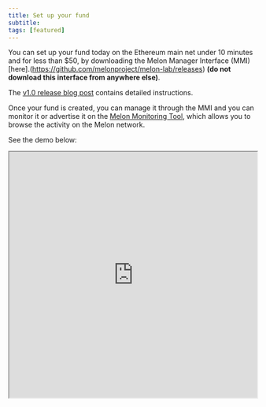 ```yaml
---
title: Set up your fund
subtitle: 
tags: [featured]
---
```


You can set up your fund today on the Ethereum main net under 10 minutes and for less than $50, by downloading the Melon Manager Interface (MMI) [here].(https://github.com/melonproject/melon-lab/releases) **(do not download this interface from anywhere else)**.

The [v1.0 release blog post](https://medium.com/melonprotocol/melon-v1-0-zahreddino-60105f51988d) contains detailed instructions.

Once your fund is created, you can manage it through the MMI and you can monitor it or advertise it on the [Melon Monitoring Tool](https://monitoring.melon.network/funds), which allows you to browse the activity on the Melon network.

See the demo below: 

<iframe width="100%" height="500px" src="https://www.youtube.com/embed/uOcWq6wVwdM?autoplay=1"></iframe>